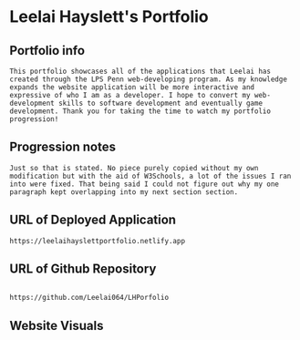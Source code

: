 # Leelai Hayslett's Portfolio

## Portfolio info
 ```
This portfolio showcases all of the applications that Leelai has created through the LPS Penn web-developing program. As my knowledge expands the website application will be more interactive and expressive of who I am as a developer. I hope to convert my web-development skills to software development and eventually game development. Thank you for taking the time to watch my portfolio progression!
```
## Progression notes
```
Just so that is stated. No piece purely copied without my own modification but with the aid of W3Schools, a lot of the issues I ran into were fixed. That being said I could not figure out why my one paragraph kept overlapping into my next section section. 
```
## URL of Deployed Application
```
https://leelaihayslettportfolio.netlify.app
```
## URL of Github Repository
```

https://github.com/Leelai064/LHPorfolio

```
## Website Visuals
